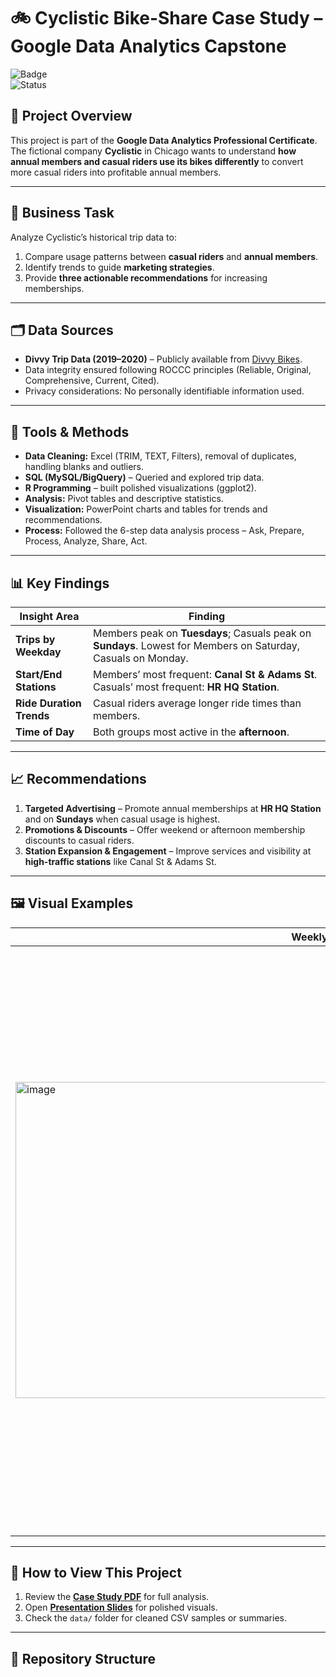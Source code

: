# 🚲 Cyclistic Bike-Share Case Study – Google Data Analytics Capstone

![Badge](https://img.shields.io/badge/Certificate-Google_Data_Analytics-blue)  
![Status](https://img.shields.io/badge/Status-Completed-brightgreen)

## 📌 Project Overview  
This project is part of the **Google Data Analytics Professional Certificate**.  
The fictional company **Cyclistic** in Chicago wants to understand **how annual members and casual riders use its bikes differently** to convert more casual riders into profitable annual members.

---

## 🎯 Business Task  
Analyze Cyclistic’s historical trip data to:  
1. Compare usage patterns between **casual riders** and **annual members**.  
2. Identify trends to guide **marketing strategies**.  
3. Provide **three actionable recommendations** for increasing memberships.

---

## 🗂 Data Sources  
- **Divvy Trip Data (2019–2020)** – Publicly available from [Divvy Bikes](https://divvy-tripdata.s3.amazonaws.com/index.html).  
- Data integrity ensured following ROCCC principles (Reliable, Original, Comprehensive, Current, Cited).  
- Privacy considerations: No personally identifiable information used.

---

## 🔧 Tools & Methods  
- **Data Cleaning:** Excel (TRIM, TEXT, Filters), removal of duplicates, handling blanks and outliers.
- **SQL (MySQL/BigQuery)** – Queried and explored trip data.
- **R Programming** – built polished visualizations (ggplot2).  
- **Analysis:** Pivot tables and descriptive statistics.  
- **Visualization:** PowerPoint charts and tables for trends and recommendations.  
- **Process:** Followed the 6-step data analysis process – Ask, Prepare, Process, Analyze, Share, Act.

---

## 📊 Key Findings  
| Insight Area             | Finding |
|--------------------------|---------|
| **Trips by Weekday**     | Members peak on **Tuesdays**; Casuals peak on **Sundays**. Lowest for Members on Saturday, Casuals on Monday. |
| **Start/End Stations**   | Members’ most frequent: **Canal St & Adams St**. Casuals’ most frequent: **HR HQ Station**. |
| **Ride Duration Trends** | Casual riders average longer ride times than members. |
| **Time of Day**          | Both groups most active in the **afternoon**. |

---

## 📈 Recommendations  
1. **Targeted Advertising** – Promote annual memberships at **HR HQ Station** and on **Sundays** when casual usage is highest.  
2. **Promotions & Discounts** – Offer weekend or afternoon membership discounts to casual riders.  
3. **Station Expansion & Engagement** – Improve services and visibility at **high-traffic stations** like Canal St & Adams St.

---

## 🖼 Visual Examples  
| Weekly Usage Patterns | Top Stations by User Type |
|----------------------|--------------------------|
| <img width="1065" height="506" alt="image" src="https://github.com/user-attachments/assets/cd914b0f-9d34-4b0d-a1c1-dd51d5293672" /> | <img width="978" height="464" alt="image" src="https://github.com/user-attachments/assets/3880b415-8b04-4e0f-89d3-a2503e196d50" /> <img width="996" height="473" alt="image" src="https://github.com/user-attachments/assets/53c41e12-e20a-4c0b-bccc-5aa947722e83" /> |

---

## 🚀 How to View This Project  
1. Review the **[Case Study PDF](Cyclistic_Case_Study.pdf)** for full analysis.  
2. Open **[Presentation Slides](Cyclistic_Presentation.pptx)** for polished visuals.  
3. Check the `data/` folder for cleaned CSV samples or summaries.

---

## 📂 Repository Structure  


